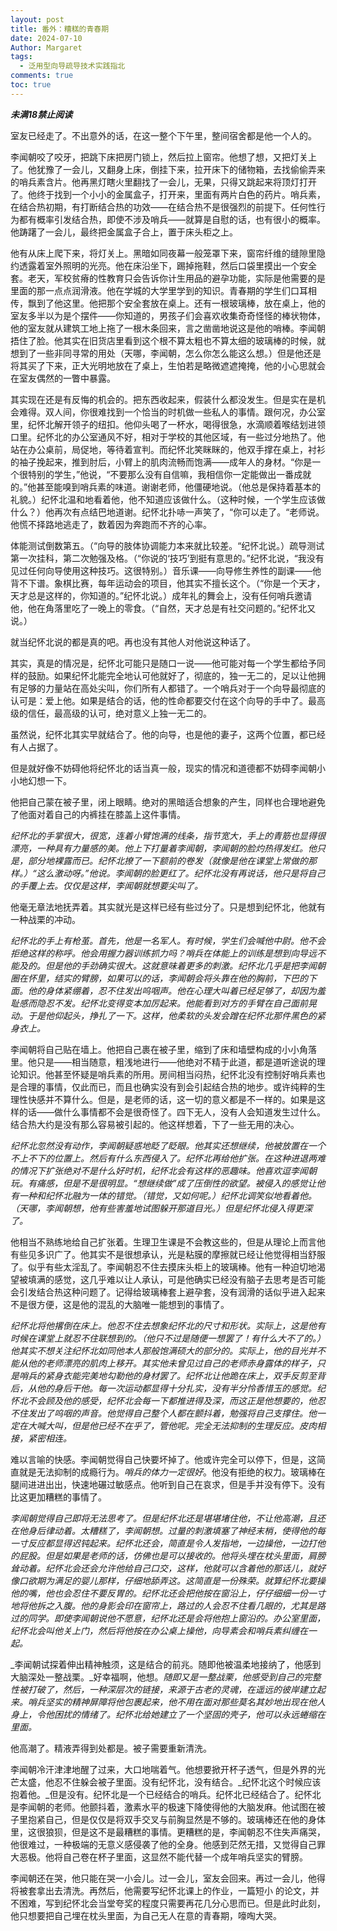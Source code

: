 ```yaml
---
layout: post
title: 番外：糟糕的青春期
date: 2024-07-10
Author: Margaret
tags:
  - 泛用型向导疏导技术实践指北
comments: true
toc: true
---
```

***未满18禁止阅读***


室友已经走了。不出意外的话，在这一整个下午里，整间宿舍都是他一个人的。

李闻朝咬了咬牙，把跳下床把房门锁上，然后拉上窗帘。他想了想，又把灯关上了。他犹豫了一会儿，又翻身上床，倒挂下来，拉开床下的储物箱，去找偷偷弄来的哨兵素含片。他再黑灯瞎火里翻找了一会儿，无果，只得又跳起来将顶灯打开了。他终于找到一个小小的金属盒子，打开来，里面有两片白色的药片。哨兵素，在结合热初期，有打断结合热的功效——在结合热不是很强烈的前提下。任何性行为都有概率引发结合热，即使不涉及哨兵——就算是自慰的话，也有很小的概率。他踌躇了一会儿，最终把金属盒子合上，置于床头柜之上。

他有从床上爬下来，将灯关上。黑暗如同夜幕一般笼罩下来，窗帘纤维的缝隙里隐约透露着室外照明的光亮。他在床沿坐下，踢掉拖鞋，然后口袋里摸出一个安全套。老天，军校贫瘠的性教育只会告诉你计生用品的避孕功能，实际是他需要的是里面的那一点点润滑液。他在学城的大学里学到的知识。青春期的学生们口耳相传，飘到了他这里。他把那个安全套放在桌上。还有一根玻璃棒，放在桌上，他的室友多半以为是个摆件——你知道的，男孩子们会喜欢收集奇奇怪怪的棒状物体，他的室友就从建筑工地上拖了一根木条回来，言之凿凿地说这是他的哨棒。李闻朝捂住了脸。他其实在旧货店里看到这个根不算太粗也不算太细的玻璃棒的时候，就想到了一些非同寻常的用处（天哪，李闻朝，怎么你怎么能这么想。）但是他还是将其买了下来，正大光明地放在了桌上，生怕若是略微遮遮掩掩，他的小心思就会在室友偶然的一瞥中暴露。

其实现在还是有反悔的机会的。把东西收起来，假装什么都没发生。但是实在是机会难得。双人间，你很难找到一个恰当的时机做一些私人的事情。跟何况，办公室里，纪怀北解开领子的纽扣。他仰头喝了一杯水，喝得很急，水滴顺着喉结划进领口里。纪怀北的办公室通风不好，相对于学校的其他区域，有一些过分地热了。他站在办公桌前，局促地，等待着宣判。而纪怀北笑眯眯的，他双手撑在桌上，衬衫的袖子挽起来，推到肘后，小臂上的肌肉流畅而饱满——成年人的身材。“你是一个很特别的学生，”他说，“不要那么没有自信嘛，我相信你一定能做出一番成就的。”他甚至能嗅到哨兵素的味道。谢谢老师，他僵硬地说。（他总是保持着基本的礼貌。）纪怀北温和地看着他，他不知道应该做什么。（这种时候，一个学生应该做什么？）他再次有点结巴地道谢。纪怀北扑哧一声笑了，“你可以走了。“老师说。他慌不择路地逃走了，数着因为奔跑而不齐的心率。

体能测试倒数第五。（“向导的肢体协调能力本来就比较差。“纪怀北说。）疏导测试第一次挂科，第二次勉强及格。（“你说的‘技巧’到挺有意思的。”纪怀北说，“我没有见过任何向导使用这种技巧。这很特别。）音乐课——向导修生养性的副课——他背不下谱。象棋比赛，每年运动会的项目，他其实不擅长这个。（“你是一个天才，天才总是这样的，你知道的。”纪怀北说。）成年礼的舞会上，没有任何哨兵邀请他，他在角落里吃了一晚上的零食。（“自然，天才总是有社交问题的。”纪怀北又说。）

就当纪怀北说的都是真的吧。再也没有其他人对他说这种话了。

其实，真是的情况是，纪怀北可能只是随口一说——他可能对每一个学生都给予同样的鼓励。如果纪怀北能完全地认可他就好了，彻底的，独一无二的，足以让他拥有足够的力量站在高处尖叫，你们所有人都错了。一个哨兵对于一个向导最彻底的认可是：爱上他。如果是结合的话，他的性命都要交付在这个向导的手中了。最高级的信任，最高级的认可，绝对意义上独一无二的。

虽然说，纪怀北其实早就结合了。他的向导，也是他的妻子，这两个位置，都已经有人占据了。

但是就好像不妨碍他将纪怀北的话当真一般，现实的情况和道德都不妨碍李闻朝小小地幻想一下。

他把自己蒙在被子里，闭上眼睛。绝对的黑暗适合想象的产生，同样也合理地避免了他面对着自己的内裤挂在膝盖上这件事情。

_纪怀北的手掌很大，很宽，连着小臂饱满的线条，指节宽大，手上的青筋也显得很漂亮，一种具有力量感的美。他上下打量着李闻朝，李闻朝的脸灼热得发红。他只是，部分地裸露而已。纪怀北撩了一下额前的卷发（就像是他在课堂上常做的那样。）“这么激动呀。”他说。李闻朝的脸更红了。纪怀北没有再说话，他只是将自己的手覆上去。仅仅是这样，李闻朝就想要尖叫了。_

他毫无章法地抚弄着。其实就光是这样已经有些过分了。只是想到纪怀北，他就有一种战栗的冲动。

_纪怀北的手上有枪茧。首先，他是一名军人。有时候，学生们会喊他中尉。他不会拒绝这样的称呼。他会用握力器训练抓力吗？哨兵在体能上的训练是想到向导远不能及的。但是他的手劲确实很大。这就意味着更多的刺激。纪怀北几乎是把李闻朝圈在怀里，结实的臂膀，如果可以的话，李闻朝会将头靠在他的胸前，下巴的下面。他的身体紧绷着，忍不住发出呜咽声。他在心理大叫着已经足够了，却因为羞耻感而隐忍不发。纪怀北变得变本加厉起来。他能看到对方的手臂在自己面前晃动。于是他仰起头，挣扎了一下。这样，他柔软的头发会蹭在纪怀北那件黑色的紧身衣上。_

李闻朝将自己贴在墙上。他把自己裹在被子里，缩到了床和墙壁构成的小小角落里。他只是——相当随意，粗浅地进行——他绝对不精于此道，都是道听途说的理论知识。他甚至怀疑是哨兵素的所用。房间相当闷热，纪怀北没有控制好哨兵素也是合理的事情，仅此而已，而且也确实没有到会引起结合热的地步。或许纯粹的生理性快感并不算什么。但是，是老师的话，这一切的意义都是不一样的。如果是这样的话——做什么事情都不会是很奇怪了。四下无人，没有人会知道发生过什么。结合热大约是没有那么容易被引起的。他这样想着，下了一些无用的决心。

_纪怀北忽然没有动作，李闻朝疑惑地眨了眨眼。他其实还想继续，他被放置在一个不上不下的位置上。然后有什么东西侵入了。纪怀北再给他扩张。在这种进退两难的情况下扩张绝对不是什么好时机，纪怀北会有这样的恶趣味。他喜欢逗李闻朝玩。有痛感，但是不是很明显。“想继续做”成了压倒性的欲望。被侵入的感觉让他有一种和纪怀北融为一体的错觉。（错觉，又如何呢。）纪怀北调笑似地看着他。（天哪，李闻朝想，他有些害羞地试图躲开那道目光。）但是纪怀北侵入得更深了。_

他相当不熟练地给自己扩张着。生理卫生课是不会教这些的，但是从理论上而言他有些见多识广了。他其实不是很想承认，光是粘膜的摩擦就已经让他觉得相当舒服了。似乎有些太淫乱了。李闻朝忍不住去摸床头柜上的玻璃棒。他有一种迫切地渴望被填满的感觉，这几乎难以让人承认，可是他确实已经没有脑子去思考是否可能会引发结合热这种问题了。记得给玻璃棒套上避孕套，没有润滑的话似乎进入起来不是很方便，这是他的混乱的大脑唯一能想到的事情了。

_纪怀北将他撂倒在床上。他忍不住去想象纪怀北的尺寸和形状。实际上，这是他有时候在课堂上就忍不住联想到的。（他只不过是随便一想罢了！有什么大不了的。）他其实不想关注纪怀北如同他本人那般饱满硕大的部分的。实际上，他的目光并不能从他的老师漂亮的肌肉上移开。其实他未曾见过自己的老师赤身露体的样子，只是哨兵的紧身衣能完美地勾勒他的身材罢了。纪怀北让他跪在床上，双手反剪至背后，从他的身后干他。每一次运动都显得十分扎实，没有半分怜香惜玉的感觉。纪怀北不会顾及他的感受，纪怀北会每一下都推进得及深，而这正是他想要的，他忍不住发出了呜咽的声音。他觉得自己整个人都在颤抖着，勉强将自己支撑住。他一定在大喊大叫，但是他已经不在乎了，管他呢。完全无法抑制的生理反应。皮肉相接，紧密相连。_

难以言喻的快感。李闻朝觉得自己快要坏掉了。他或许完全可以停下，但是，这简直就是无法抑制的成瘾行为。_哨兵的体力一定很好_。他没有拒绝的权力。玻璃棒在腿间进进出出，快速地碾过敏感点。他听到自己在哀求，但是手并没有停下。没有比这更加糟糕的事情了。

_李闻朝觉得自己即将无法思考了。但是纪怀北还是堪堪堵住他，不让他高潮，且还在他身后律动着。_太糟糕了，李闻朝想_。过量的刺激填塞了神经末梢，使得他的每一寸反应都显得迟钝起来。纪怀北还会，简直是令人发指地，一边操他，一边打他的屁股。但是如果是老师的话，仿佛也是可以接收的。他将头埋在枕头里面，肩膀耸动着。纪怀北会还会允许他给自己口交，这样，他就可以含着他的那话儿，就好像口欲期为满足的婴儿那样，仔细地舔弄这。这简直是一份殊荣。就算纪怀北要操他的嘴，他也会忍住不要反胃的。纪怀北还会把他按在窗沿上，仔仔细细一份一寸地将他拆之入腹。他的身影会印在窗帘上，路过的人会忍不住看几眼的，尤其是路过的同学。即使李闻朝说他不愿意，纪怀北还是会将他抱上窗沿的。办公室里面，纪怀北会叫他关上门，然后将他按在办公桌上操他，向导素会和哨兵素纠缠在一起。_

_李闻朝试探着伸出精神触须，这是结合的前兆。随即他被温柔地接纳了，他感到大脑深处一整战栗。_好幸福啊，他想。_随即又是一整战栗，他感受到自己的完整性被打破了，然后，一种深层次的链接，来源于古老的灵魂，在遥远的彼岸建立起来。哨兵坚实的精神屏障将他包裹起来，他不用在面对那些莫名其妙地出现在他人身上，令他困扰的情绪了。纪怀北给她建立了一个坚固的壳子，他可以永远蜷缩在里面。_

他高潮了。精液弄得到处都是。被子需要重新清洗。

李闻朝冷汗津津地醒了过来，大口地喘着气。他想要掀开杯子透气，但是外界的光芒太盛，他忍不住躲会被子里面。没有纪怀北，没有结合。_纪怀北这个时候应该抱着他。_但是没有。纪怀北是一个已经结合的哨兵。纪怀北已经结合了。纪怀北是李闻朝的老师。他颤抖着，激素水平的极速下降使得他的大脑发麻。他试图在被子里抱紧自己，但是仅仅是将双手交叉与前胸显然是不够的。玻璃棒还在他的身体里，这很狼狈，但是这不是最糟糕的事情。更糟糕的是，李闻朝忍不住失声痛哭，他很难过，一种极端的无意义感侵袭了他的全身。他感到茫然无措，又觉得自己罪大恶极。他将自己卷在杯子里面，这显然不能代替一个成年哨兵坚实的臂膀。

李闻朝还在哭，他只能在哭一小会儿。过一会儿，室友会回来。再过一会儿，他得将被套拿出去清洗。再然后，他需要写纪怀北课上的作业，一篇短小 的论文，并不困难，写到纪怀北会当堂夸奖的程度只需要再花几分心思而已。但是此时此刻，他只想要把自己埋在枕头里面，为自己无人在意的青春期，嚎啕大哭。
